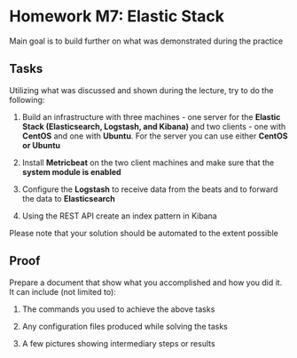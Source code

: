 # Homework M7: Elastic Stack

Main goal is to build further on what was demonstrated during the practice

## Tasks

Utilizing what was discussed and shown during the lecture, try to do the following:

1. Build an infrastructure with three machines - one server for the <strong>Elastic Stack (Elasticsearch, Logstash, and Kibana)</strong> and two clients - one with <strong>CentOS</strong> and one with <strong>Ubuntu</strong>. For the server you can use either <strong>CentOS or Ubuntu</strong>

2. Install <strong>Metricbeat</strong> on the two client machines and make sure that the <strong>system module is enabled</strong>

3. Configure the <strong>Logstash</strong> to receive data from the beats and to forward the data to <strong>Elasticsearch</strong>

4. Using the REST API create an index pattern in Kibana

Please note that your solution should be automated to the extent possible

## Proof

Prepare a document that show what you accomplished and how you did it. It can include (not limited to):

1. The commands you used to achieve the above tasks

2. Any configuration files produced while solving the tasks

3. A few pictures showing intermediary steps or results